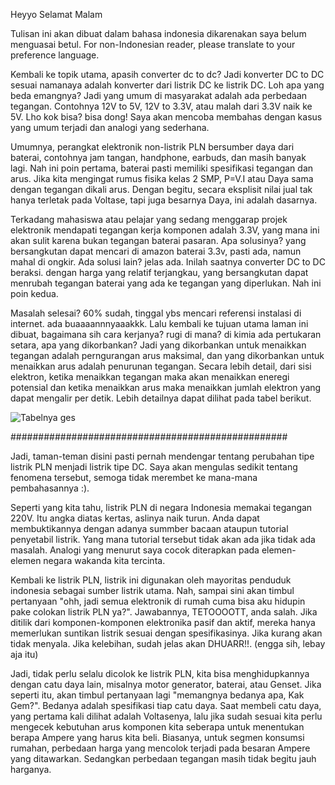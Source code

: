 Heyyo Selamat Malam

Tulisan ini akan dibuat dalam bahasa indonesia dikarenakan saya belum menguasai betul.
For non-Indonesian reader, please translate to your preference language.



Kembali ke topik utama, apasih converter dc to dc? Jadi konverter DC to DC sesuai namanaya adalah konverter dari listrik DC ke listrik DC. Loh apa yang beda emangnya? Jadi yang umum di masyarakat adalah ada perbedaan tegangan. Contohnya 12V to 5V, 12V to 3.3V, atau malah dari 3.3V naik ke 5V. Lho kok bisa? bisa dong! Saya akan mencoba membahas dengan kasus yang umum terjadi dan analogi yang sederhana.

Umumnya, perangkat elektronik non-listrik PLN bersumber daya dari baterai, contohnya jam tangan, handphone, earbuds, dan masih banyak lagi. Nah ini poin pertama, baterai pasti memiliki spesifikasi tegangan dan arus. Jika kita mengingat rumus fisika kelas 2 SMP, P=V.I atau Daya sama dengan tegangan dikali arus. Dengan begitu, secara eksplisit nilai jual tak hanya terletak pada Voltase, tapi juga besarnya Daya, ini adalah dasarnya.

Terkadang mahasiswa atau pelajar yang sedang menggarap projek elektronik mendapati tegangan kerja komponen adalah 3.3V, yang mana ini akan sulit karena bukan tegangan baterai pasaran. Apa solusinya? yang bersangkutan dapat mencari di amazon baterai 3.3v, pasti ada, namun mahal di ongkir. Ada solusi lain? jelas ada. Inilah saatnya converter DC to DC beraksi. dengan harga yang relatif terjangkau, yang bersangkutan dapat menrubah tegangan baterai yang ada ke tegangan yang diperlukan. Nah ini poin kedua.

Masalah selesai? 60% sudah, tinggal ybs mencari referensi instalasi di internet. ada buaaaannnyaaakkk. Lalu kembali ke tujuan utama laman ini dibuat, bagaimana sih cara kerjanya? rugi di mana? di kimia ada pertukaran setara, apa yang dikorbankan? Jadi yang dikorbankan untuk menaikkan tegangan adalah perngurangan arus maksimal, dan yang dikorbankan untuk menaikkan arus adalah penurunan tegangan. Secara lebih detail, dari sisi elektron, ketika menaikkan tegangan maka akan menaikkan eneregi potensial dan ketika menaikkan arus maka menaikkan jumlah elektron yang dapat mengalir per detik. Lebih detailnya dapat dilihat pada tabel berikut.


![Tabelnya ges](https://github.com/username/repo-name/blob/main/Prinsip%20Kerja%20Rangkaian%20Converter%20DC%20to%20DC/Tabel%20perbandingan.png?raw=true)



##################################################



Jadi, taman-teman disini pasti pernah mendengar tentang perubahan tipe listrik PLN menjadi listrik tipe DC. Saya akan mengulas sedikit tentang fenomena tersebut, semoga tidak merembet ke mana-mana pembahasannya :). 

Seperti yang kita tahu, listrik PLN di negara Indonesia memakai tegangan 220V. Itu angka diatas kertas, aslinya naik turun. Anda dapat membuktikannya dengan adanya summber bacaan ataupun tutorial penyetabil listrik. Yang mana tutorial tersebut tidak akan ada jika tidak ada masalah. Analogi yang menurut saya cocok diterapkan pada elemen-elemen negara wakanda kita tercinta.

Kembali ke listrik PLN, listrik ini digunakan oleh mayoritas penduduk indonesia sebagai sumber listrik utama. Nah, sampai sini akan timbul pertanyaan "ohh, jadi semua elektronik di rumah cuma bisa aku hidupin pake colokan listrik PLN ya?". Jawabannya, TETOOOOTT, anda salah. Jika ditilik dari komponen-komponen elektronika pasif dan aktif, mereka hanya memerlukan suntikan listrik sesuai dengan spesifikasinya. Jika kurang akan tidak menyala. Jika kelebihan, sudah jelas akan DHUARR!!. (engga sih, lebay aja itu)

Jadi, tidak perlu selalu dicolok ke listrik PLN, kita bisa menghidupkannya dengan catu daya lain, misalnya motor generator, baterai, atau Genset. Jika seperti itu, akan timbul pertanyaan lagi "memangnya bedanya apa, Kak Gem?". Bedanya adalah spesifikasi tiap catu daya. Saat membeli catu daya, yang pertama kali dilihat adalah Voltasenya, lalu jika sudah sesuai kita perlu mengecek kebutuhan arus komponen kita seberapa untuk menentukan berapa Ampere yang harus kita beli. Biasanya, untuk segmen konsumsi rumahan, perbedaan harga yang mencolok terjadi pada besaran Ampere yang ditawarkan. Sedangkan perbedaan tegangan masih tidak begitu jauh harganya.
